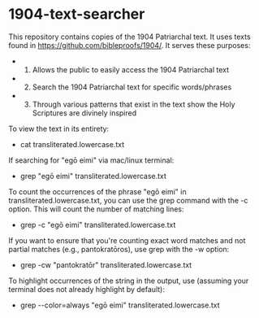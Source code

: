# 1904-text-searcher

This repository contains copies of the 1904 Patriarchal text. It uses texts found in https://github.com/bibleproofs/1904/.
It serves these purposes:
- 1) Allows the public to easily access the 1904 Patriarchal text
- 2) Search the 1904 Patriarchal text for specific words/phrases
- 3) Through various patterns that exist in the text show the Holy Scriptures are divinely inspired

To view the text in its entirety:
- cat transliterated.lowercase.txt

If searching for "egō eimi" via mac/linux terminal:
- grep "egō eimi" transliterated.lowercase.txt

To count the occurrences of the phrase "egō eimi" in transliterated.lowercase.txt, you can use the grep command with the -c option. This will count the number of matching lines:
- grep -c "egō eimi" transliterated.lowercase.txt

If you want to ensure that you're counting exact word matches and not partial matches (e.g., pantokratōros), use grep with the -w option:
- grep -cw "pantokratōr" transliterated.lowercase.txt

To highlight occurrences of the string in the output, use (assuming your terminal does not already highlight by default):
- grep --color=always "egō eimi" transliterated.lowercase.txt
